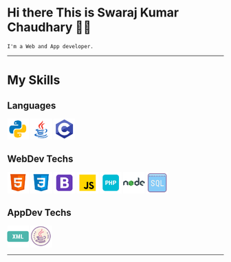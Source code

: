 # Hi there This is Swaraj Kumar Chaudhary :man_student:

    I'm a Web and App developer.

<hr>

# My Skills

## Languages

<img src="./Pics/python.png" width="50" height="50"> 
<img src="./Pics/java.png" width="50" height="50"> 
<img src="./Pics/c.png" width="50" height="50"> 

## WebDev Techs

<img src="./Pics/html5.png" width="50" height="50"> 
<img src="./Pics/css3.png" width="50" height="50"> 
<img src="./Pics/bootstrap.png" width="50" height="50"> 
<img src="./Pics/javascript.png" width="50" height="50"> 
<img src="./Pics/php.png" width="50" height="50"> 
<img src="./Pics/nodejs.png" width="50" height="50">  
<img src="./Pics/sql.png" width="50" height="50">  


## AppDev Techs
<img src="./Pics/xml.png" width="50" height="50">
<img src="./Pics/Xmljava.png" width="50" height="50">

<hr>
